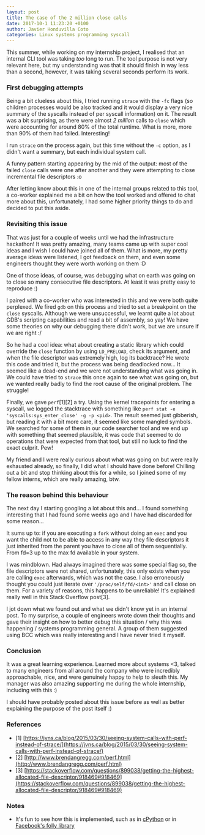```yaml
---
layout: post
title: The case of the 2 million close calls
date: 2017-10-1 11:23:20 +0100
author: Javier Honduvilla Coto
categories: Linux systems programming syscall
---
```


This summer, while working on my internship project, I realised that an internal CLI tool was taking _too_ long to run. The tool purpose is not very relevant here, but my understanding was that it should finish in way less than a second, however, it was taking several seconds perform its work.

### First debugging attempts
Being a bit clueless about this, I tried running `strace` with the `-fc` flags (so children processes would be also tracked and it would display a very nice summary of the syscalls instead of per syscall information) on it. The result was a bit surprising, as there were almost *2 million* calls to `close` which were accounting for around 80% of the total runtime. What is more, more than 90% of them had failed. Interesting!

I run `strace` on the process again, but this time without the `-c` option, as I didn't want a summary, but each individual system call.

A funny pattern starting appearing by the mid of the output: most of the failed `close` calls were one after another and they were attempting to close incremental file descriptors :o

After letting know about this in one of the internal groups related to this tool, a co-worker explained me a bit on how the tool worked and offered to chat more about this, unfortunately, I had some higher priority things to do and decided to put this aside.

### Revisiting this issue
That was just for a couple of weeks until we had the infrastructure hackathon! It was pretty amazing, many teams came up with super cool ideas and I wish I could have joined all of them. What is more, my pretty average ideas were listened, I got feedback on them, and even some engineers thought they were worth working on them :D

One of those ideas, of course, was debugging what on earth was going on to close so many consecutive file descriptors. At least it was pretty easy to reproduce :)

I paired with a co-worker who was interested in this and we were both quite perplexed. We fired `gdb` on this process and tried to set a breakpoint on the `close` syscalls. Although we were unsuccessful, we learnt quite a lot about GDB's scripting capabilities and read a bit of assembly, so yay! We have some theories on why our debugging there didn't work, but we are unsure if we are right :/

So he had a cool idea: what about creating a static library which could override the `close` function by using `LD_PRELOAD`, check its argument, and when the file descriptor was extremely high, log its backtrace? He wrote this code and tried it, but the process was being deadlocked now... It seemed like a dead-end and we were not understanding what was going in. We could have tried to `strace` this once again to see what was going on, but we wanted really badly to find the root cause of the original problem. The struggle!

Finally, we gave `perf`[1][2] a try. Using the kernel tracepoints for entering a syscall, we logged the stacktrace with something like `perf stat -e 'syscalls:sys_enter_close' -g -p <pid>`. The result seemed just gibberish, but reading it with a bit more care, it seemed like some mangled symbols. We searched for some of them in our code searcher tool and we end up with something that seemed plausible, it was code that seemed to do operations that were expected from that tool, but still no luck to find the exact culprit. Pew!

My friend and I were really curious about what was going on but were really exhausted already, so finally, I did what I should have done before! Chilling out a bit and stop thinking about this for a while, so I joined some of my fellow interns, which are really amazing, btw.

### The reason behind this behaviour
The next day I starting googling a lot about this and... I found something interesting that I had found some weeks ago and I have had discarded for some reason...

It sums up to: if you are executing a `fork` without doing an `exec` and you want the child not to be able to access in any way they file descriptors it just inherited from the parent you have to close all of them sequentially. From fd=3 up to the max fd available in your system.

I was mindblown. Had always imagined there was some special flag so, the file descriptors were not shared, unfortunately, this only exists when you are calling `exec` afterwards, which was not the case. I also erroneously thought you could just iterate over `'/proc/self/fd/<int>'` and call close on them.
For a variety of reasons, this happens to be unreliable! It's explained really well in this Stack Overflow post[3].

I jot down what we found out and what we didn't know yet in an internal post. To my surprise, a couple of engineers wrote down their thoughts and gave their insight on how to better debug this situation / why this was happening / systems programming general. A group of them suggested using BCC which was really interesting and I have never tried it myself.

### Conclusion
It was a great learning experience. Learned more about systems <3, talked to many engineers from all around the company who were incredibly approachable, nice, and were genuinely happy to help to sleuth this. My manager was also amazing supporting me during the whole internship, including with this :)

I should have probably posted about this issue before as well as better explaining the purpose of the post itself :)

### References
* [1] [https://jvns.ca/blog/2015/03/30/seeing-system-calls-with-perf-instead-of-strace/](https://jvns.ca/blog/2015/03/30/seeing-system-calls-with-perf-instead-of-strace/)
* [2] [http://www.brendangregg.com/perf.html](http://www.brendangregg.com/perf.html)
* [3] [https://stackoverflow.com/questions/899038/getting-the-highest-allocated-file-descriptor/918469#918469](https://stackoverflow.com/questions/899038/getting-the-highest-allocated-file-descriptor/918469#918469)

### Notes
* It's fun to see how this is implemented, such as in [cPython](https://github.com/python/cpython/blob/163468a766e16604bdea04a1ab808c0d3e729e5d/Modules/_posixsubprocess.c#L216) or in [Facebook's folly library](https://github.com/facebook/folly/blob/4af3040b4c2192818a413bad35f7a6cc5846ed0b/folly/Subprocess.cpp#L484-L490)

